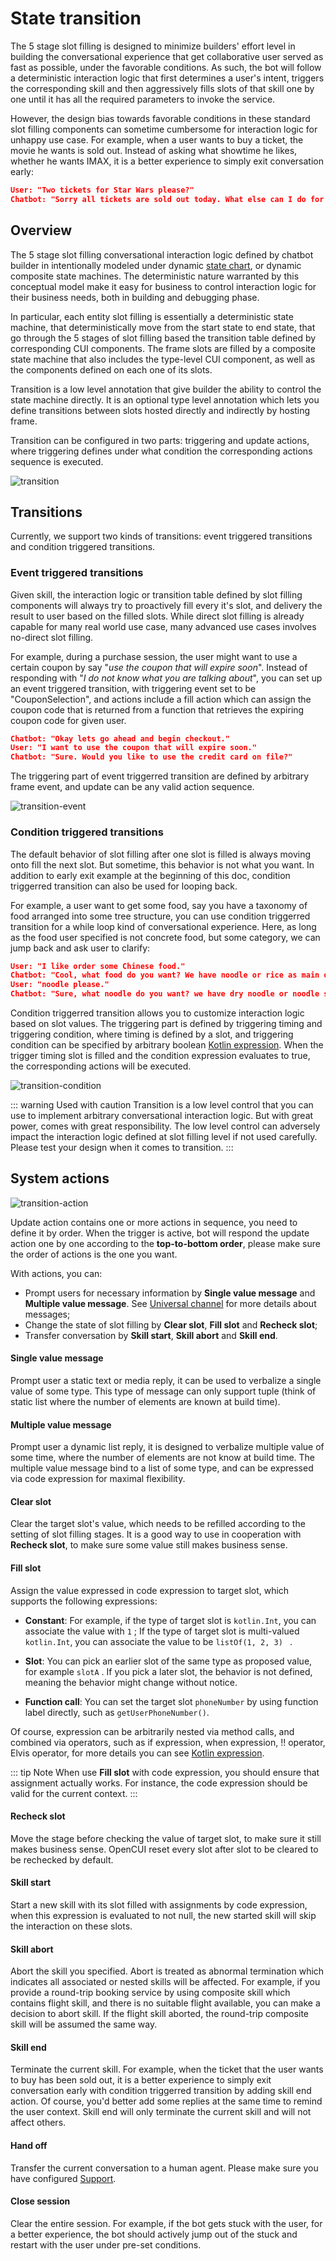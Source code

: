 # State transition
The 5 stage slot filling is designed to minimize builders' effort level in building the conversational experience that get collaborative user served as fast as possible, under the favorable conditions. As such, the bot will follow a deterministic interaction logic that first determines a user's intent, triggers the corresponding skill and then aggressively fills slots of that skill one by one until it has all the required parameters to invoke the service.

However, the design bias towards favorable conditions in these standard slot filling components can sometime cumbersome for interaction logic for unhappy use case. For example, when a user wants to buy a ticket, the movie he wants is sold out. Instead of asking what showtime he likes, whether he wants IMAX, it is a better experience to simply exit conversation early:
```json
User: "Two tickets for Star Wars please?"
Chatbot: "Sorry all tickets are sold out today. What else can I do for you?"
```

## Overview
The 5 stage slot filling conversational interaction logic defined by chatbot builder in intentionally modeled under dynamic [state chart](https://statecharts.dev/), or dynamic composite state machines. The deterministic nature warranted by this conceptual model make it easy for business to control interaction logic for their business needs, both in building and debugging phase.

In particular, each entity slot filling is essentially a deterministic state machine, that deterministically move from the start state to end state, that go through the 5 stages of slot filling based the transition table defined by corresponding CUI components. The frame slots are filled by a composite state machine that also includes the type-level CUI component, as well as the components defined on each one of its slots. 

Transition is a low level annotation that give builder the ability to control the state machine directly. It is an optional type level annotation which lets you define transitions between slots hosted directly and indirectly by hosting frame.

Transition can be configured in two parts: triggering and update actions, where triggering defines under what condition the corresponding actions sequence is executed.

![transition](/images/annotation/transition/transition.png)

## Transitions
Currently, we support two kinds of transitions: event triggered transitions and condition triggered transitions.

### Event triggered transitions
Given skill, the interaction logic or transition table defined by slot filling components will always try to proactively fill every it's slot, and delivery the result to user based on the filled slots. While direct slot filling is already capable for many real world use case, many advanced use cases involves no-direct slot filling.

For example, during a purchase session, the user might want to use a certain coupon by say "*use the coupon that will expire soon*". Instead of responding with "*I do not know what you are talking about*", you can set up an event triggered transition, with triggering event set to be "CouponSelection", and actions include a fill action which can assign the coupon code that is returned from a function that retrieves the expiring coupon code for given user.

```json
Chatbot: "Okay lets go ahead and begin checkout."
User: "I want to use the coupon that will expire soon."
Chatbot: "Sure. Would you like to use the credit card on file?"
```

The triggering part of event triggerred transition are defined by arbitrary frame event, and update can be any valid action sequence.

![transition-event](/images/annotation/transition/transition-event.png)

### Condition triggered transitions
The default behavior of slot filling after one slot is filled is always moving onto fill the next slot. But sometime, this behavior is not what you want. In addition to early exit example at the beginning of this doc, condition triggerred transition can also be used for looping back. 

For example, a user want to get some food, say you have a taxonomy of food arranged into some tree structure, you can use condition triggerred transition for a while loop kind of conversational experience. Here, as long as the food user specified is not concrete food, but some category, we can jump back and ask user to clarify:

```json
User: "I like order some Chinese food."
Chatbot: "Cool, what food do you want? We have noodle or rice as main dish."
User: "noodle please."
Chatbot: "Sure, what noodle do you want? we have dry noodle or noodle soup."
```

Condition triggerred transition allows you to customize interaction logic based on slot values. The triggering part is defined by triggering timing and triggering condition, where timing is defined by a slot, and triggering condition can be specified by arbitrary boolean [Kotlin expression](kotlinexpression.md). When the trigger timing slot is filled and the condition expression evaluates to true, the corresponding actions will be executed. 

![transition-condition](/images/annotation/transition/transition-condition.png)

::: warning Used with caution
Transition is a low level control that you can use to implement arbitrary conversational interaction logic. But with great power, comes with great responsibility. The low level control can adversely impact the interaction logic defined at slot filling level if not used carefully. Please test your design when it comes to transition.
:::


## System actions
![transition-action](/images/annotation/transition/transition-action.png)

Update action contains one or more actions in sequence, you need to define it by order. When the trigger is active, bot will respond the update action one by one according to the **top-to-bottom order**, please make sure the order of actions is the one you want.

With actions, you can: 
- Prompt users for necessary information by **Single value message** and **Multiple value message**. See [Universal channel](../channels/universalmessage.md) for more details about messages;
- Change the state of slot filling by **Clear slot**, **Fill slot** and **Recheck slot**;
- Transfer conversation by **Skill start**, **Skill abort** and **Skill end**.

#### Single value message
Prompt user a static text or media reply, it can be used to verbalize a single value of some type. This type of message can only support tuple (think of static list where the number of elements are known at build time).

#### Multiple value message
Prompt user a dynamic list reply, it is designed to verbalize multiple value of some time, where the number of elements are not know at build time. The multiple value message bind to a list of some type, and can be expressed via code expression for maximal flexibility.

#### Clear slot
Clear the target slot's value, which needs to be refilled according to the setting of slot filling stages. It is a good way to use in cooperation with **Recheck slot**, to make sure some value still makes business sense. 

#### Fill slot
Assign the value expressed in code expression to target slot, which supports the following expressions:

- **Constant**: For example, if the type of target slot is `kotlin.Int`, you can associate the value with `1` ; If the type of target slot is multi-valued `kotlin.Int`, you can associate the value to be `listOf(1, 2, 3) ` .

- **Slot**: You can pick an earlier slot of the same type as proposed value, for example `slotA` . If you pick a later slot, the behavior is not defined, meaning the behavior might change without notice.

- **Function call**: You can set the target slot `phoneNumber` by using function label directly, such as `getUserPhoneNumber()`.

Of course, expression can be arbitrarily nested via method calls, and combined via operators, such as if expression, when expression, !! operator, Elvis operator, for more details you can see [Kotlin expression](../annotations/kotlinexpression.md).

::: tip Note
When use **Fill slot** with code expression, you should ensure that assignment actually works. For instance, the code expression should be valid for the current context.
:::

#### Recheck slot
Move the stage before checking the value of target slot, to make sure it still makes business sense. OpenCUI reset every slot after slot to be cleared to be rechecked by default.

#### Skill start
Start a new skill with its slot filled with assignments by code expression, when this expression is evaluated to not null, the new started skill will skip the interaction on these slots.

#### Skill abort
Abort the skill you specified. Abort is treated as abnormal termination which indicates all associated or nested skills will be affected. For example, if you provide a round-trip booking service by using composite skill which contains flight skill, and there is no suitable flight available, you can make a decision to abort skill. If the flight skill aborted, the round-trip composite skill will be assumed the same way.  

#### Skill end
Terminate the current skill. For example, when the ticket that the user wants to buy has been sold out, it is a better experience to simply exit conversation early with condition triggerred transition by adding skill end action. Of course, you'd better add some replies at the same time to remind the user context. Skill end will only terminate the current skill and will not affect others. 

#### Hand off
Transfer the current conversation to a human agent. Please make sure you have configured [Support](../support/overview.md). 

#### Close session
Clear the entire session. For example, if the bot gets stuck with the user, for a better experience, the bot should actively jump out of the stuck and restart with the user under pre-set conditions.